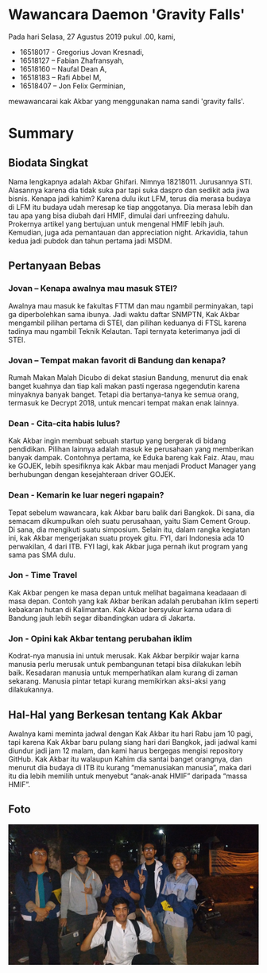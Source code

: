 # Wawancara Daemon 'Gravity Falls'
Pada hari Selasa, 27 Agustus 2019 pukul .00, kami,
- 16518017 - Gregorius Jovan Kresnadi,
- 16518127 – Fabian Zhafransyah,
- 16518160 – Naufal Dean A,
- 16518183 – Rafi Abbel M,
- 16518407 – Jon Felix Germinian,

mewawancarai kak Akbar yang menggunakan nama sandi 'gravity falls'.

# Summary
## Biodata Singkat
  Nama lengkapnya adalah Akbar Ghifari. Nimnya 18218011. Jurusannya STI. Alasannya karena dia tidak suka par tapi suka daspro dan sedikit ada jiwa bisnis. Kenapa jadi kahim? Karena dulu ikut LFM, terus dia merasa budaya di LFM itu budaya udah meresap ke tiap anggotanya. Dia merasa lebih dan tau apa yang bisa diubah dari HMIF, dimulai dari unfreezing dahulu. Prokernya artikel yang bertujuan untuk mengenal HMIF lebih jauh. Kemudian, juga ada pemantauan dan appreciation night. Arkavidia, tahun kedua jadi pubdok dan tahun pertama jadi MSDM.

## Pertanyaan Bebas

### Jovan – Kenapa awalnya mau masuk STEI?
Awalnya mau masuk ke fakultas FTTM dan mau ngambil perminyakan, tapi ga diperbolehkan sama ibunya. Jadi waktu daftar SNMPTN, Kak Akbar mengambil pilihan pertama di STEI, dan pilihan keduanya di FTSL karena tadinya mau ngambil Teknik Kelautan. Tapi ternyata keterimanya jadi di STEI.

### Jovan – Tempat makan favorit di Bandung dan kenapa?
  Rumah Makan Malah Dicubo di dekat stasiun Bandung, menurut dia enak banget kuahnya dan tiap kali makan pasti ngerasa ngegendutin karena minyaknya banyak banget. Tetapi dia bertanya-tanya ke semua orang, termasuk ke Decrypt 2018, untuk mencari tempat makan enak lainnya.

### Dean - Cita-cita habis lulus?
Kak Akbar ingin membuat sebuah startup yang bergerak di bidang pendidikan. Pilihan lainnya adalah masuk ke perusahaan yang memberikan banyak dampak. Contohnya pertama, ke Eduka bareng kak Faiz. Atau, mau ke GOJEK, lebih spesifiknya kak Akbar mau menjadi Product Manager yang berhubungan dengan kesejahteraan driver GOJEK.

### Dean - Kemarin ke luar negeri ngapain?
Tepat sebelum wawancara, kak Akbar baru balik dari Bangkok. Di sana, dia semacam dikumpulkan oleh suatu perusahaan, yaitu Siam Cement Group. Di sana, dia mengikuti suatu simposium. Selain itu, dalam rangka kegiatan ini, kak Akbar mengerjakan suatu proyek gitu. FYI, dari Indonesia ada 10 perwakilan, 4 dari ITB. FYI lagi, kak Akbar juga pernah ikut program yang sama pas SMA dulu.

### Jon - Time Travel
Kak Akbar pengen ke masa depan untuk melihat bagaimana keadaaan di masa depan. Contoh yang kak Akbar berikan adalah perubahan iklim seperti kebakaran hutan di Kalimantan. Kak Akbar bersyukur karna udara di Bandung jauh lebih segar dibandingkan udara di Jakarta.

### Jon - Opini kak Akbar tentang perubahan iklim
Kodrat-nya manusia ini untuk merusak. Kak Akbar berpikir wajar karna manusia perlu merusak untuk pembangunan tetapi bisa dilakukan lebih baik. Kesadaran manusia untuk memperhatikan alam kurang di zaman sekarang. Manusia pintar tetapi kurang memikirkan aksi-aksi yang dilakukannya. 

## Hal-Hal yang Berkesan tentang Kak Akbar
 Awalnya kami meminta jadwal dengan Kak Akbar itu hari Rabu jam 10 pagi, tapi karena Kak Akbar baru pulang siang hari dari Bangkok, jadi jadwal kami diundur jadi jam 12 malam, dan kami harus bergegas mengisi repository GitHub. Kak Akbar itu walaupun Kahim dia santai banget orangnya, dan menurut dia budaya di ITB itu kurang “memanusiakan manusia”, maka dari itu dia lebih memilih untuk menyebut “anak-anak HMIF” daripada “massa HMIF”.

## Foto
![foto](./16518017-16518127-16518160-16518183-16518407.jpg)
